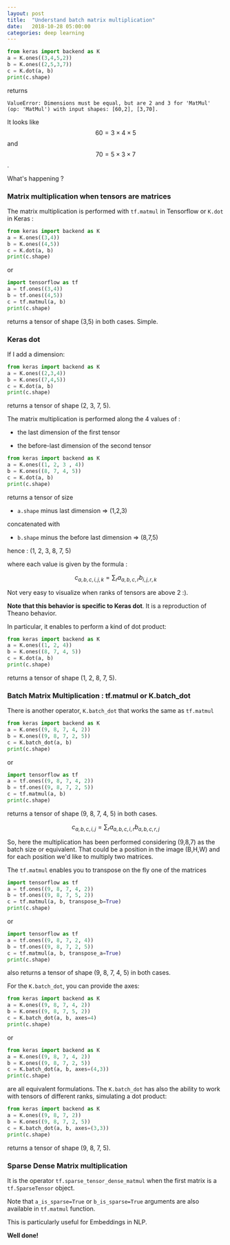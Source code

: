 ```yaml
---
layout: post
title:  "Understand batch matrix multiplication"
date:   2018-10-28 05:00:00
categories: deep learning
---
```


```python
from keras import backend as K
a = K.ones((3,4,5,2))
b = K.ones((2,5,3,7))
c = K.dot(a, b)
print(c.shape)
```

returns

```
ValueError: Dimensions must be equal, but are 2 and 3 for 'MatMul' (op: 'MatMul') with input shapes: [60,2], [3,70].
```

It looks like $$ 60 = 3 \times 4 \times 5 $$ and $$ 70 = 5 \times 3 \times 7 $$.

What's happening ?


### Matrix multiplication when tensors are matrices

The matrix multiplication is performed with `tf.matmul` in Tensorflow or `K.dot` in Keras :

```python
from keras import backend as K
a = K.ones((3,4))
b = K.ones((4,5))
c = K.dot(a, b)
print(c.shape)
```

or

```python
import tensorflow as tf
a = tf.ones((3,4))
b = tf.ones((4,5))
c = tf.matmul(a, b)
print(c.shape)
```

returns a tensor of shape (3,5) in both cases. Simple.


### Keras dot

If I add a dimension:

```python
from keras import backend as K
a = K.ones((2,3,4))
b = K.ones((7,4,5))
c = K.dot(a, b)
print(c.shape)
```

returns a tensor of shape (2, 3, 7, 5).

The matrix multiplication is performed along the 4 values of :

- the last dimension of the first tensor

- the before-last dimension of the second tensor

```python
from keras import backend as K
a = K.ones((1, 2, 3 , 4))
b = K.ones((8, 7, 4, 5))
c = K.dot(a, b)
print(c.shape)
```

returns a tensor of size

- `a.shape` minus last dimension => (1,2,3)

concatenated with

- `b.shape` minus the before last dimension => (8,7,5)

hence : (1, 2, 3, 8, 7, 5)

where each value is given by the formula :

$$ c_{a,b,c,i,j,k} = \sum_r a_{a,b,c,r} b_{i,j, r, k} $$

Not very easy to visualize when ranks of tensors are above 2 :).

**Note that this behavior is specific to Keras dot**. It is a reproduction of Theano behavior.

In particular, it enables to perform a kind of dot product:

```python
from keras import backend as K
a = K.ones((1, 2, 4))
b = K.ones((8, 7, 4, 5))
c = K.dot(a, b)
print(c.shape)
```

returns a tensor of shape (1, 2, 8, 7, 5).


### Batch Matrix Multiplication : tf.matmul or K.batch_dot

There is another operator, `K.batch_dot` that works the same as `tf.matmul`

```python
from keras import backend as K
a = K.ones((9, 8, 7, 4, 2))
b = K.ones((9, 8, 7, 2, 5))
c = K.batch_dot(a, b)
print(c.shape)
```

or

```python
import tensorflow as tf
a = tf.ones((9, 8, 7, 4, 2))
b = tf.ones((9, 8, 7, 2, 5))
c = tf.matmul(a, b)
print(c.shape)
```

returns a tensor of shape (9, 8, 7, 4, 5) in both cases.


$$ c_{a,b,c,i,j} = \sum_r a_{a,b,c,i,r} b_{a,b,c, r, j} $$

So, here the multiplication has been performed considering (9,8,7) as the batch size or equivalent. That could be a position in the image (B,H,W) and for each position we'd like to multiply two matrices.

The `tf.matmul` enables you to transpose on the fly one of the matrices

```python
import tensorflow as tf
a = tf.ones((9, 8, 7, 4, 2))
b = tf.ones((9, 8, 7, 5, 2))
c = tf.matmul(a, b, transpose_b=True)
print(c.shape)
```

or

```python
import tensorflow as tf
a = tf.ones((9, 8, 7, 2, 4))
b = tf.ones((9, 8, 7, 2, 5))
c = tf.matmul(a, b, transpose_a=True)
print(c.shape)
```

also returns a tensor of shape (9, 8, 7, 4, 5) in both cases.

For the `K.batch_dot`, you can provide the axes:

```python
from keras import backend as K
a = K.ones((9, 8, 7, 4, 2))
b = K.ones((9, 8, 7, 5, 2))
c = K.batch_dot(a, b, axes=4)
print(c.shape)
```

or

```python
from keras import backend as K
a = K.ones((9, 8, 7, 4, 2))
b = K.ones((9, 8, 7, 2, 5))
c = K.batch_dot(a, b, axes=(4,3))
print(c.shape)
```

are all equivalent formulations. The `K.batch_dot` has also the ability to work with tensors of different ranks, simulating a dot product:

```python
from keras import backend as K
a = K.ones((9, 8, 7, 2))
b = K.ones((9, 8, 7, 2, 5))
c = K.batch_dot(a, b, axes=(3,3))
print(c.shape)
```

returns a tensor of shape (9, 8, 7, 5).



### Sparse Dense Matrix multiplication

It is the operator `tf.sparse_tensor_dense_matmul` when the first matrix is a `tf.SparseTensor` object.

Note that `a_is_sparse=True` or `b_is_sparse=True` arguments are also available in `tf.matmul` function.

This is particularly useful for Embeddings in NLP.

**Well done!**
